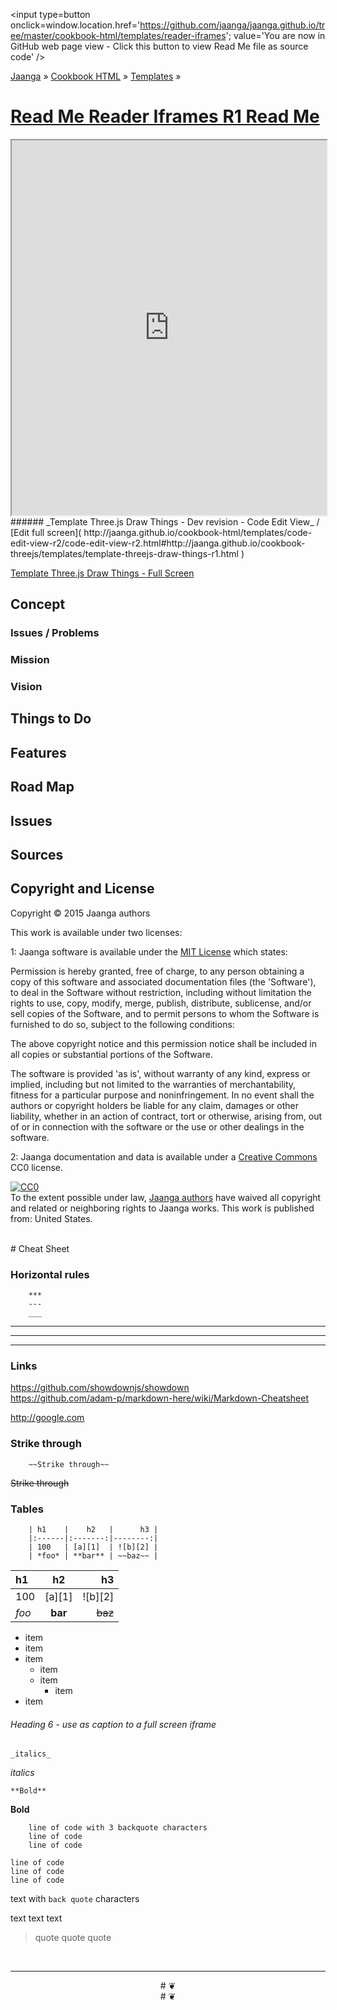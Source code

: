 
<span style=display:none; >[You are now in GitHub source code view - click this link to view Read Me file as a web page]( http://jaanga.github.io/cookbook-html/templates/reader-iframes/ "View file as a web page." ) </span>
<input type=button onclick=window.location.href='https://github.com/jaanga/jaanga.github.io/tree/master/cookbook-html/templates/reader-iframes'; value='You are now in GitHub web page view - Click this button to view Read Me file as source code' />

[Jaanga]( http://jaanga.github.io ) &raquo; [Cookbook HTML]( http://jaanga.github.io/cookbook-html/  ) &raquo; [Templates]( http://jaanga.github.io/cookbook-html/templates/  ) &raquo;

[Read Me Reader Iframes R1 Read Me]( ./index.html )
===


<iframe class=ifr src="http://jaanga.github.io/cookbook-html/templates/code-edit-view-r2/code-edit-view-r2.html#http://jaanga.github.io/cookbook-threejs/templates/template-threejs-draw-things-r1.html" width=100% height=600px ></iframe>  
###### _Template Three.js Draw Things - Dev revision - Code Edit View_ /  [Edit full screen]( http://jaanga.github.io/cookbook-html/templates/code-edit-view-r2/code-edit-view-r2.html#http://jaanga.github.io/cookbook-threejs/templates/template-threejs-draw-things-r1.html )

[Template Three.js Draw Things - Full Screen]( http://jaanga.github.io/cookbook-threejs/templates/template-threejs-draw-things-r1.html )


## Concept

### Issues / Problems
<!--

The general format is an adaptation of the ideas developed in Alexander's _et al_ [A Patttern Language]( https://books.google.com/books?id=hwAHmktpk5IC&pg=PR10#v=onepage&q&f=false ) - as sammarized on page 10.

Each pattern describes a problem which occurs over and over again in our environment, and then describes the core of the solution to that problem, in such a way that you can use this solution a million times over, without ever doing it the same way twice.

patterns are descriptions of common problems and proposal for the solutions that can be used repeatedly every time the problem is encountered and producing an different outcome.

-->


### Mission
<!-- a statement of a rationale, applicable now as well as in the future -->

### Vision
<!--  a descriptive picture of a desired future state -->



## Things to Do


## Features


## Road Map


## Issues

 
## Sources

## Copyright and License

Copyright © 2015 Jaanga authors

This work is available under two licenses:

1: Jaanga software is available under the [MIT License]( http://en.wikipedia.org/wiki/MIT_License) which states:

Permission is hereby granted, free of charge, to any person obtaining a copy of this software and associated documentation files (the 'Software'),
to deal in the Software without restriction, including without limitation the rights to use, copy, modify, merge, publish, distribute, sublicense, and/or sell copies of the Software, and to permit persons to whom the Software is furnished to do so, subject to the following conditions:

The above copyright notice and this permission notice shall be included in all copies or substantial portions of the Software.

The software is provided 'as is', without warranty of any kind, express or implied, including but not limited to the warranties of merchantability, fitness for a particular purpose and noninfringement.
In no event shall the authors or copyright holders be liable for any claim, damages or other liability, whether in an action of contract, tort or otherwise, arising from, out of or in connection with the software or the use or other dealings in the software.

2: Jaanga documentation and data is available under a [Creative Commons]( http://creativecommons.org/ ) CC0 license.

<p xmlns:dct="http://purl.org/dc/terms/" xmlns:vcard="http://www.w3.org/2001/vcard-rdf/3.0#">
<a rel="license" href="http://creativecommons.org/publicdomain/zero/1.0/">
<img src="http://i.creativecommons.org/p/zero/1.0/88x31.png" style="border-style: none;" alt="CC0" />
</a>
<br />
To the extent possible under law, <a rel="dct:publisher" href="http://jaanga.github.io">
<span property="dct:title">Jaanga authors</span></a> have waived all copyright and related or neighboring rights to <span property="dct:title">Jaanga works</span>.
This work is published from: <span property="vcard:Country" datatype="dct:ISO3166" content="US" about="http://jaanga.github.io"> United States</span>.
</p>

<br>
# Cheat Sheet

### Horizontal rules

```
	***
	---
	___
```

***

---

___

### Links

https://github.com/showdownjs/showdown  
https://github.com/adam-p/markdown-here/wiki/Markdown-Cheatsheet

http://google.com


### Strike through

```
	~~Strike through~~
```
~~Strike through~~



### Tables
```
	| h1    |    h2   |      h3 |
	|:------|:-------:|--------:|
	| 100   | [a][1]  | ![b][2] |
	| *foo* | **bar** | ~~baz~~ |
```
| h1    |    h2   |      h3 |
|:------|:-------:|--------:|
| 100   | [a][1]  | ![b][2] |
| *foo* | **bar** | ~~baz~~ |

* item
* item
* item
	* item
	* item
		* item
* item

###### Heading 6 - use as caption to a full screen iframe

	_italics_

_italics_

	**Bold**

**Bold**

```
	line of code with 3 backquote characters
	line of code 
	line of code
```

	line of code
	line of code 
	line of code

text with `back quote` characters

text text text

> quote
> quote
> quote

<br>

***

<center title="dingbat" >
# <a href=javascript:window.scrollTo(0,0); style=text-decoration:none; >❦</a>
</center>

<center title="dingbat" >
# <span onclick=window.scrollTo(0,0); style=cursor:pointer; >❦</span>
</center>


